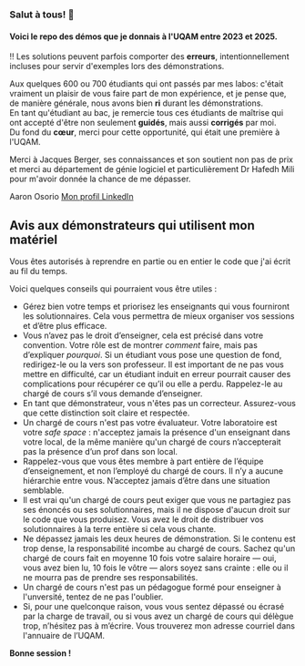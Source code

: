 ### Salut à tous! 👋
#### Voici le repo des démos que je donnais à l'UQAM entre 2023 et 2025.
‼️ Les solutions peuvent parfois comporter des **erreurs**, intentionnellement incluses pour servir d'exemples lors des démonstrations.  

Aux quelques 600 ou 700 étudiants qui ont passés par mes labos: c'était vraiment un plaisir de vous faire part de mon expérience, et je pense que, de manière générale, nous avons bien **ri** durant les démonstrations.  
En tant qu'étudiant au bac, je remercie tous ces étudiants de maîtrise qui ont accepté d'être non seulement **guidés**, mais aussi **corrigés** par moi.  
Du fond du **cœur**, merci pour cette opportunité, qui était une première à l'UQAM.

Merci à Jacques Berger, ses connaissances et son soutient non pas de prix et merci au département de génie logiciel et particulièrement Dr Hafedh Mili pour m'avoir donnée la chance de me dépasser.

Aaron Osorio 
[Mon profil LinkedIn](https://www.linkedin.com/in/aaron-osorio/)


## Avis aux démonstrateurs qui utilisent mon matériel
Vous êtes autorisés à reprendre en partie ou en entier le code que j'ai écrit au fil du temps.

Voici quelques conseils qui pourraient vous être utiles :

- Gérez bien votre temps et priorisez les enseignants qui vous fourniront les solutionnaires. Cela vous permettra de mieux organiser vos sessions et d’être plus efficace.  
- Vous n’avez pas le droit d’enseigner, cela est précisé dans votre convention. Votre rôle est de montrer *comment* faire, mais pas d’expliquer *pourquoi*. Si un étudiant vous pose une question de fond, redirigez-le ou la vers son professeur. Il est important de ne pas vous mettre en difficulté, car un étudiant induit en erreur pourrait causer des complications pour récupérer ce qu’il ou elle a perdu. Rappelez-le au chargé de cours s’il vous demande d’enseigner.
- En tant que démonstrateur, vous n'êtes pas un correcteur. Assurez-vous que cette distinction soit claire et respectée.
- Un chargé de cours n'est pas votre évaluateur. Votre laboratoire est votre *safe space* : n'acceptez jamais la présence d'un enseignant dans votre local, de la même manière qu'un chargé de cours n’accepterait pas la présence d’un prof dans son local.
- Rappelez-vous que vous êtes membre à part entière de l’équipe d’enseignement, et non l’employé du chargé de cours. Il n’y a aucune hiérarchie entre vous. N’acceptez jamais d’être dans une situation semblable.
- Il est vrai qu'un chargé de cours peut exiger que vous ne partagiez pas ses énoncés ou ses solutionnaires, mais il ne dispose d'aucun droit sur le code que vous produisez. Vous avez le droit de distribuer vos solutionnaires à la terre entière si cela vous chante.
- Ne dépassez jamais les deux heures de démonstration. Si le contenu est trop dense, la responsabilité incombe au chargé de cours. Sachez qu'un chargé de cours fait en moyenne 10 fois votre salaire horaire — oui, vous avez bien lu, 10 fois le vôtre — alors soyez sans crainte : elle ou il ne mourra pas de prendre ses responsabilités.
- Un chargé de cours n'est pas un pédagogue formé pour enseigner à l'unversité, tentez de ne pas l'oublier.
- Si, pour une quelconque raison, vous vous sentez dépassé ou écrasé par la charge de travail, ou si vous avez un chargé de cours qui délègue trop, n’hésitez pas à m’écrire. Vous trouverez mon adresse courriel dans l'annuaire de l’UQAM.

**Bonne session !**
